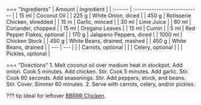 === "Ingredients"
    | Amount  | Ingredient                   |
    | :------ | :--------------------------- |
    | 15 ml   | Coconut Oil                  |
    | 225 g   | White Onion, diced           |
    | 450 g   | Rotisserie Chicken, shredded |
    | 15 m    | Garlic, minced               |
    | 30 ml   | Lime Juice                   |
    | 60 ml   | Coriander, chopped           |
    | 15 ml   | Oregano Leaves               |
    | 15 ml   | Cumin                        |
    | 5 ml    | Red Pepper Flakes, optional  |
    | 170 g   | Jalapeno Peppers, diced      |
    | 1000 ml | Chicken Stock                |
    | 450 g   | White Beans, drained, mashed |
    | 450 g   | White Beans, drained         |
    | ---     | ---                          |
    |         | Carrots, optional            |
    |         | Celery, optional             |
    |         | Pickles, optional            |


=== "Directions"
    1. Melt coconut oil over medium heat in stockpot. Add onion. Cook 5 minutes. Add chicken. Stir. Cook 5 minutes. Add garlic. Stir. Cook 60 seconds. Add seasonings. Stir. Add peppers, stock, and beans. Stir. Cover. Simmer 60 minutes.
    2. Serve with carrots, celery, and/or pickles.


??? tip
    Ideal for leftover [BBRRR Chicken](../poultry/bbrrr-chicken.md).

